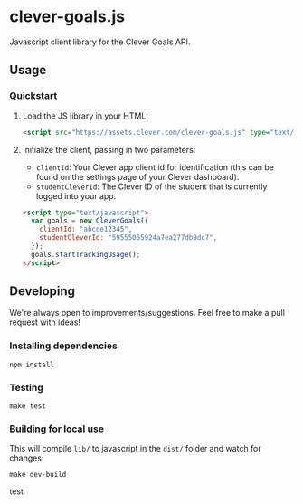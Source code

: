 # clever-goals.js

Javascript client library for the Clever Goals API.

## Usage

### Quickstart

1. Load the JS library in your HTML:

    ```html
    <script src="https://assets.clever.com/clever-goals.js" type="text/javascript"></script>
    ```

2. Initialize the client, passing in two parameters:
    - `clientId`: Your Clever app client id for identification (this can be
      found on the settings page of your Clever dashboard).
    - `studentCleverId`: The Clever ID of the student that is currently logged into your app.

    ```html
    <script type="text/javascript">
      var goals = new CleverGoals({
        clientId: "abcde12345",
        studentCleverId: "59555055924a7ea277db9dc7",
      });
      goals.startTrackingUsage();
    </script>
    ```

## Developing

We're always open to improvements/suggestions. Feel free to make a pull request with ideas!

### Installing dependencies

    npm install

### Testing

    make test

### Building for local use

This will compile `lib/` to javascript in the `dist/` folder and watch for changes:

    make dev-build
test
